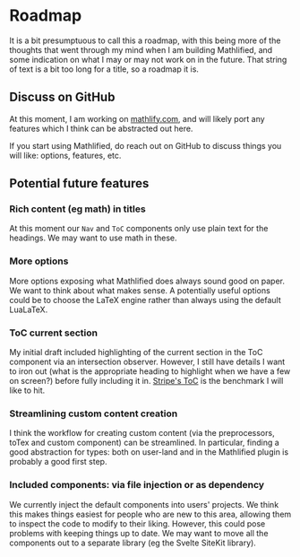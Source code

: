 # Roadmap

It is a bit presumptuous to call this a roadmap, with this being more of the thoughts that went
through my mind when I am building Mathlified, and some indication on what I may or may not work on
in the future. That string of text is a bit too long for a title, so a roadmap it is.

## Discuss on GitHub

At this moment, I am working on [mathlify.com](https://mathlify.com), and will likely port any
features which I think can be abstracted out here.

If you start using Mathlified, do reach out on GitHub to discuss things you will like: options,
features, etc.

## Potential future features

### Rich content (eg math) in titles

At this moment our `Nav` and `ToC` components only use plain text for the headings. We may want to
use math in these.

### More options

More options exposing what Mathlified does always sound good on paper. We want to think about what
makes sense. A potentially useful options could be to choose the LaTeX engine rather than always
using the default LuaLaTeX.

### ToC current section

My initial draft included highlighting of the current section in the ToC component via an
intersection observer. However, I still have details I want to iron out (what is the appropriate
heading to highlight when we have a few on screen?) before fully including it in.
[Stripe's ToC](https://docs.stripe.com/dashboard/basics) is the benchmark I will like to hit.

### Streamlining custom content creation

I think the workflow for creating custom content (via the preprocessors, toTex and custom component)
can be streamlined. In particular, finding a good abstraction for types: both on user-land and in
the Mathlified plugin is probably a good first step.

### Included components: via file injection or as dependency

We currently inject the default components into users' projects. We think this makes things easiest
for people who are new to this area, allowing them to inspect the code to modify to their liking.
However, this could pose problems with keeping things up to date. We may want to move all the
components out to a separate library (eg the Svelte SiteKit library).

